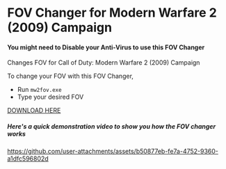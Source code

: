 # FOV Changer for Modern Warfare 2 (2009) Campaign
#### You might need to Disable your Anti-Virus to use this FOV Changer
Changes FOV for Call of Duty: Modern Warfare 2 (2009) Campaign

To change your FOV with this FOV Changer,
- Run `mw2fov.exe`
- Type your desired FOV

[DOWNLOAD HERE](https://github.com/Stevontavius/MW2-Campaign-FOV-Changer/releases)

##### Here's a quick demonstration video to show you how the FOV changer works


https://github.com/user-attachments/assets/b50877eb-fe7a-4752-9360-a1dfc596802d

